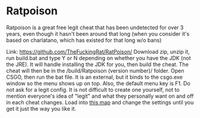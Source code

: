 # Ratpoison

Ratpoison is a great free legit cheat that has been undetected for over 3 years, even though it hasn't been around that long (when you consider it's based on charlatano, which has existed for that long w/o bans)



Link: https://github.com/TheFuckingRat/RatPoison/
Download zip, unzip it, run build.bat and type Y or N depending on whether you have the JDK (not the JRE). It will handle installing the JDK for you, then build the cheat. The cheat will then be in the /build/Ratpoison (version number)/ folder.
Open CSGO, then run the bat file. It is an external, but it binds to the csgo.exe window so the menu shows up on top. Also, the default menu key is F1.
Do not ask for a legit config. It is not difficult to create one yourself, not to mention everyone's idea of "legit" and what they personally want on and off in each cheat changes.
Load into [this map](https://steamcommunity.com/sharedfiles/filedetails/?id=243702660) and change the settings until you get it just the way you like it.
